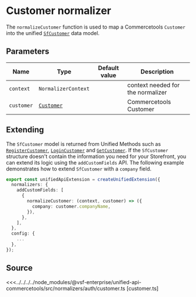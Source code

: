 # Customer normalizer

The `normalizeCustomer` function is used to map a Commercetools `Customer` into the unified [`SfCustomer`](/unified-data-layer/unified-data-model.html#sfcustomer) data model.

## Parameters

| Name       | Type                                                                                                    | Default value | Description            |
| ---------- | ------------------------------------------------------------------------------------------------------- | ------------- | ---------------------- |
| `context`  | `NormalizerContext`                                                                       |               | context needed for the normalizer |
| `customer` | [`Customer`](https://docs.alokai.com/integrations/commercetools/api/commercetools-types/Customer) |               | Commercetools Customer |

## Extending

The `SfCustomer` model is returned from Unified Methods such as [`RegisterCustomer`](/unified-data-layer/unified-methods/authentication#registercustomer), [`LoginCustomer`](/unified-data-layer/unified-methods/authentication#logincustomer) and [`GetCustomer`](/unified-data-layer/unified-methods/authentication#getcustomer). If the `SfCustomer` structure doesn't contain the information you need for your Storefront, you can extend its logic using the `addCustomFields` API. The following example demonstrates how to extend `SfCustomer` with a `company` field.

```ts
export const unifiedApiExtension = createUnifiedExtension({
  normalizers: {
    addCustomFields: [
      {
        normalizeCustomer: (context, customer) => ({
          company: customer.companyName,
        }),
      },
    ],
  },
  config: {
    ...
  },
});
```

## Source

<<<../../../../node_modules/@vsf-enterprise/unified-api-commercetools/src/normalizers/auth/customer.ts [customer.ts]
